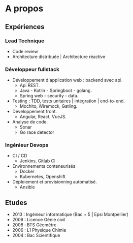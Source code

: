 # A propos

## Expériences
### Lead Technique
- Code review
- Architecture distribuée | Architecture réactive

### Développeur fullstack

- Développement d'application web : backend avec api.
    - Api REST.
    - Java - Kotlin - Springboot - golang.
    - Spring web - security - data.
- Testing : TDD, tests unitaires | intégration | end-to-end.
    - Mochito, Wiremock, Gatling.
- Développement front.
    - Angular, React, VueJS.
- Analyse de code.
    - Sonar
    - Go race detector

### Ingénieur Devops
- CI / CD
    - Jenkins, Gitlab CI
- Environnements conteneurisés
    - Docker
    - Kubernetes, Openshift
- Déploiement et provisionning automatisé.
    - Ansible

## Etudes

- 2013 : Ingénieur informatique (Bac + 5 | Epsi Montpellier)
- 2009 : Licence Génie civil
- 2008 : BTS Géomètre
- 2006 : L1 Physique Chimie
- 2004 : Bac Scientifique
